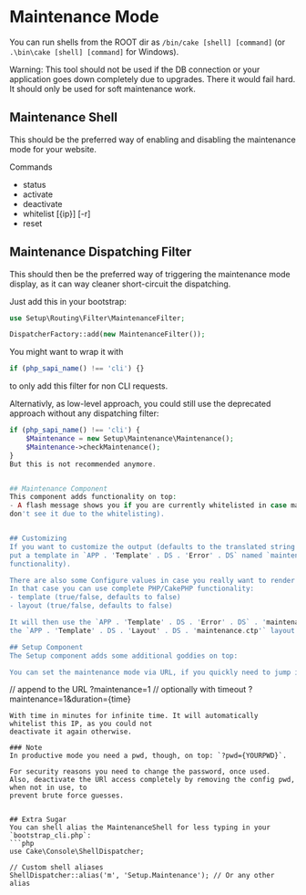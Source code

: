 # Maintenance Mode

You can run shells from the ROOT dir as `/bin/cake [shell] [command]` (or `.\bin\cake [shell] [command]` for Windows).

Warning: This tool should not be used if the DB connection or your application goes down completely due to upgrades.
There it would fail hard. It should only be used for soft maintenance work.


## Maintenance Shell
This should be the preferred way of enabling and disabling the maintenance mode for your website.

Commands
- status
- activate
- deactivate
- whitelist [{ip}] [-r]
- reset


## Maintenance Dispatching Filter
This should then be the preferred way of triggering the maintenance mode display, as it can way cleaner
short-circuit the dispatching.

Just add this in your bootstrap:
```php
use Setup\Routing\Filter\MaintenanceFilter;

DispatcherFactory::add(new MaintenanceFilter());
```

You might want to wrap it with
```php
if (php_sapi_name() !== 'cli') {}
```
to only add this filter for non CLI requests.

Alternativly, as low-level approach, you could still use the deprecated approach without any dispatching filter:
```php
if (php_sapi_name() !== 'cli') {
    $Maintenance = new Setup\Maintenance\Maintenance();
    $Maintenance->checkMaintenance();
}
But this is not recommended anymore.


## Maintenance Component
This component adds functionality on top:
- A flash message shows you if you are currently whitelisted in case maintenance mode is active (and you just
don't see it due to the whitelisting).


## Customizing
If you want to customize the output (defaults to the translated string `__d('setup', 'Maintenance work')`) you can
put a template in `APP . 'Template' . DS . 'Error' . DS` named `maintenance.ctp`. It needs to be pure HTML (no PHP or CakePHP
functionality).

There are also some Configure values in case you really want to render a complete maintenance view.
In that case you can use complete PHP/CakePHP functionality:
- template (true/false, defaults to false)
- layout (true/false, defaults to false)

It will then use the `APP . 'Template' . DS . 'Error' . DS` . 'maintenance.ctp'` template and if applicable,
the `APP . 'Template' . DS . 'Layout' . DS . 'maintenance.ctp'` layout.

## Setup Component
The Setup component adds some additional goddies on top:

You can set the maintenance mode via URL, if you quickly need to jump into it again:
```
// append to the URL
?maintenance=1
// optionally with timeout
?maintenance=1&duration={time}
```
With time in minutes for infinite time. It will automatically whitelist this IP, as you could not
deactivate it again otherwise.

### Note
In productive mode you need a pwd, though, on top: `?pwd={YOURPWD}`.

For security reasons you need to change the password, once used.
Also, deactivate the URl access completely by removing the config pwd, when not in use, to
prevent brute force guesses.


## Extra Sugar
You can shell alias the MaintenanceShell for less typing in your `bootstrap_cli.php`:
```php
use Cake\Console\ShellDispatcher;

// Custom shell aliases
ShellDispatcher::alias('m', 'Setup.Maintenance'); // Or any other alias
```
